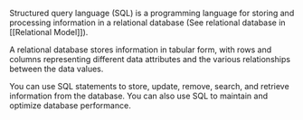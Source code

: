 Structured query language (SQL) is a programming language for storing and processing information in a relational database (See relational database in [[Relational Model]]). 

A relational database stores information in tabular form, with rows and columns representing different data attributes and the various relationships between the data values. 

You can use SQL statements to store, update, remove, search, and retrieve information from the database. You can also use SQL to maintain and optimize database performance.
